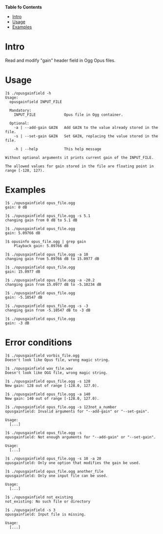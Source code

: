**Table fo Contents**

<div id="user-content-toc">

* [Intro](#intro)
* [Usage](#usage)
* [Examples](#examples)

</div>

# Intro

Read and modify "gain" header field in Ogg Opus files.

# Usage

    ]$ ./opusgainfield -h
    Usage:
      opusgainfield INPUT_FILE

      Mandatory:
        INPUT_FILE             Opus file in Ogg container.

      Optional:
        -a | --add-gain GAIN   Add GAIN to the value already stored in the file.
        -s | --set-gain GAIN   Set GAIN, replacing the value stored in the file.

        -h | --help            This help message

    Without optional arguments it prints current gain of the INPUT_FILE.

    The allowed values for gain stored in the file are floating point in range [-128, 127).

# Examples

    ]$ ./opusgainfield opus_file.ogg
    gain: 0 dB

    ]$ ./opusgainfield opus_file.ogg -s 5.1
    changing gain from 0 dB to 5.1 dB

    ]$ ./opusgainfield opus_file.ogg
    gain: 5.09766 dB

    ]$ opusinfo opus_file.ogg | grep gain
    	Playback gain: 5.09766 dB

    ]$ ./opusgainfield opus_file.ogg -a 10
    changing gain from 5.09766 dB to 15.0977 dB

    ]$ ./opusgainfield opus_file.ogg
    gain: 15.0977 dB

    ]$ ./opusgainfield opus_file.ogg -a -20.2
    changing gain from 15.0977 dB to -5.10234 dB

    ]$ ./opusgainfield opus_file.ogg
    gain: -5.10547 dB

    ]$ ./opusgainfield opus_file.ogg -s -3
    changing gain from -5.10547 dB to -3 dB

    ]$ ./opusgainfield opus_file.ogg
    gain: -3 dB

# Error conditions

    ]$ ./opusgainfield vorbis_file.ogg
    Doesn't look like Opus file, wrong magic string.

    ]$ ./opusgainfield wav_file.wav
    Doesn't look like OGG file, wrong magic string.

    ]$ ./opusgainfield opus_file.ogg -s 128
    New gain: 128 out of range [-128.0, 127.0).

    ]$ ./opusgainfield opus_file.ogg -a 140
    New gain: 140 out of range [-128.0, 127.0).

    ]$ ./opusgainfield opus_file.ogg -s 123not_a_number
    opusgainfield: Invalid arguments for "--add-gain" or "--set-gain".

    Usage:
      [...]

    ]$ ./opusgainfield opus_file.ogg -s
    opusgainfield: Not enough arguments for "--add-gain" or "--set-gain".

    Usage:
      [...]

    ]$ ./opusgainfield opus_file.ogg -s 10 -a 20
    opusgainfield: Only one option that modifies the gain be used.

    ]$ ./opusgainfield opus_file.ogg another_file
    opusgainfield: Only one input file can be used.

    Usage:
      [...]

    ]$ ./opusgainfield not_existing
    not_existing: No such file or directory

    ]$ ./opusgainfield -s 3
    opusgainfield: Input file is missing.

    Usage:
      [...]
